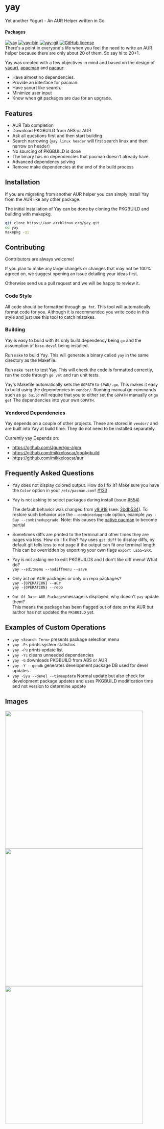 # yay

Yet another Yogurt - An AUR Helper written in Go

#### Packages

[![yay](https://img.shields.io/aur/version/yay.svg?label=yay)](https://aur.archlinux.org/packages/yay/) [![yay-bin](https://img.shields.io/aur/version/yay-bin.svg?label=yay-bin)](https://aur.archlinux.org/packages/yay-bin/) [![yay-git](https://img.shields.io/aur/version/yay-git.svg?label=yay-git)](https://aur.archlinux.org/packages/yay-git/) [![GitHub license](https://img.shields.io/github/license/jguer/yay.svg)](https://github.com/Jguer/yay/blob/master/LICENSE)  
There's a point in everyone's life when you feel the need to write an AUR helper because there are only about 20 of them.
So say hi to 20+1.

Yay was created with a few objectives in mind and based on the design of [yaourt](https://github.com/archlinuxfr/yaourt), [apacman](https://github.com/oshazard/apacman) and [pacaur](https://github.com/rmarquis/pacaur):

* Have almost no dependencies.
* Provide an interface for pacman.
* Have yaourt like search.
* Minimize user input
* Know when git packages are due for an upgrade.

## Features

* AUR Tab completion
* Download PKGBUILD from ABS or AUR
* Ask all questions first and then start building
* Search narrowing (`yay linux header` will first search linux and then narrow on header)
* No sourcing of PKGBUILD is done
* The binary has no dependencies that pacman doesn't already have.
* Advanced dependency solving
* Remove make dependencies at the end of the build process

## Installation

If you are migrating from another AUR helper you can simply install Yay from
the AUR like any other package.

The initial installation of Yay can be done by cloning the PKGBUILD and
building with makepkg.
```sh
git clone https://aur.archlinux.org/yay.git
cd yay
makepkg -si
```

## Contributing

Contributors are always welcome!

If you plan to make any large changes or changes that may not be 100% agreed
on, we suggest opening an issue detailing your ideas first.

Otherwise send us a pull request and we will be happy to review it.

### Code Style

All code should be formatted through `go fmt`. This tool will automatically
format code for you. Although it is recommended you write code in this style
and just use this tool to catch mistakes.

### Building

Yay is easy to build with its only build dependency being `go` and the
assumption of `base-devel` being installed.

Run `make` to build Yay. This will generate a binary called `yay` in the same
directory as the Makefile.

Run `make test` to test Yay. This will check the code is formatted correctly,
run the code through `go vet` and run unit tests.

Yay's Makefile automatically sets the `GOPATH` to `$PWD/.go`. This makes it easy to
build using the dependencies in `vendor/`. Running manual go commands such as
`go build` will require that you to either set the `GOPATH` manually or `go get`
The dependencies into your own `GOPATH`.

### Vendored Dependencies

Yay depends on a couple of other projects. These are stored in `vendor/` and
are built into Yay at build time. They do not need to be installed separately.

Currently yay Depends on:

* https://github.com/Jguer/go-alpm
* https://github.com/mikkeloscar/gopkgbuild
* https://github.com/mikkeloscar/aur

## Frequently Asked Questions

* Yay does not display colored output. How do I fix it?
  Make sure you have the `Color` option in your `/etc/pacman.conf` [#123](https://github.com/Jguer/yay/issues/123)
  
* Yay is not asking to select packages during install (issue [#554](https://github.com/Jguer/yay/issues/554))

  The default behavior was changed from [v8.918](https://github.com/Jguer/yay/releases/tag/v8.918) (see: [3bdb534](https://github.com/Jguer/yay/commit/3bdb5343218d99d40f8a449b887348611f6bdbfc)).
  To restore such behavior use the `--combinedupgrade` option, example `yay -Suy --combinedupgrade`.
  Note: this causes the [native pacman](https://wiki.archlinux.org/index.php/AUR_helpers) to become partial

* Sometimes diffs are printed to the terminal and other times they are pages
  via less. How do I fix this?
   Yay uses `git diff` to display diffs, by default git tells less to not page
   if the output can fit one terminal length. This can be overridden by
   exporting your own flags `export LESS=SRX`.

* Yay is not asking me to edit PKGBUILDS and I don't like diff menu! What do?  
  `yay --editmenu --nodiffmenu --save`

* Only act on AUR packages or only on repo packages?  
  `yay -{OPERATION} --aur`  
  `yay -{OPERATION} --repo`  

* `Out Of Date AUR Packages`message is displayed, why doesn't `yay` update them?  
This means the package has been flagged out of date on the AUR but author has not updated the `PKGBUILD` yet.

## Examples of Custom Operations

* `yay <Search Term>` presents package selection menu
* `yay -Ps` prints system statistics
* `yay -Pu` prints update list
* `yay -Yc` cleans unneeded dependencies
* `yay -G` downloads PKGBUILD from ABS or AUR
* `yay -Y --gendb` generates development package DB used for devel updates.
* `yay -Syu --devel --timeupdate` Normal update but also check for development
  package updates and uses PKGBUILD modification time and not version to
  determine update

## Images

<img src="https://cdn.rawgit.com/Jguer/jguer.github.io/5412b8d6/yay/yay-ps.png" width="450">
<img src="https://cdn.rawgit.com/Jguer/jguer.github.io/5412b8d6/yay/yayupgrade.png" width="450">
<img src="https://cdn.rawgit.com/Jguer/jguer.github.io/5412b8d6/yay/yaysearch.png" width="450">
